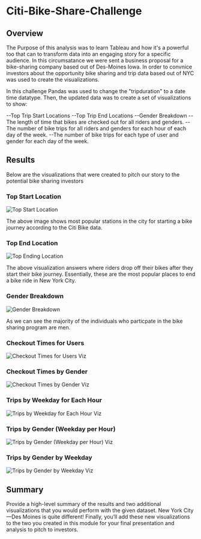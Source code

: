 # Citi-Bike-Share-Challenge

## Overview 

The Purpose of this analysis was to learn Tableau and how it's a powerful too that can to transform data into an engaging story for a specific audience. In this circumsatance we were sent a business proposal for a bike-sharing company based out of Des-Moines Iowa. In order to convnice investors about the opportunity bike sharing and trip data based out of NYC was used to create the visualizations. 

In this challenge Pandas was used to change the "tripduration" to a date time datatype. Then, the updated data was to create a set of visualizations to show:

--Top Trip Start Locations
--Top Trip End Locations
--Gender Breakdown 
--The length of time that bikes are checked out for all riders and genders.
--The number of bike trips for all riders and genders for each hour of each day of the week.
--The number of bike trips for each type of user and gender for each day of the week.

## Results 

Below are the visualizations that were created to pitch our story to the potential bike sharing investors

### Top Start Location
![Top Start Location](https://user-images.githubusercontent.com/112028534/209243721-508400ed-d2ec-41f2-8685-6d3e3320ac61.PNG)

The above image shows most popular stations in the city for starting a bike journey according to the Citi Bike data.

### Top End Location 
![Top Ending Location](https://user-images.githubusercontent.com/112028534/209243345-af31dbba-4cd1-47af-a392-4d3ea9f3e33c.PNG)

The above visualization answers where riders drop off their bikes after they start their bike journey. Essentially, these are the most popular places to end a bike ride in New York City. 

### Gender Breakdown
![Gender Breakdown](https://user-images.githubusercontent.com/112028534/209243351-0405d919-5144-45e6-a63e-83d316226bcc.PNG)

As we can see the majority of the individuals who particpate in the bike sharing program are men.

### Checkout Times for Users
![Checkout Times for Users Viz](https://user-images.githubusercontent.com/112028534/209243370-da27e0ac-c3b0-4c07-b5a5-f70a9b42f913.PNG)

### Checkout Times by Gender
![Checkout Times by Gender Viz](https://user-images.githubusercontent.com/112028534/209243366-be308cd1-36d7-40e2-9969-08d2a7fb4e60.PNG)

### Trips by Weekday for Each Hour
![Trips by Weekday for Each Hour Viz](https://user-images.githubusercontent.com/112028534/209243386-22a6da15-c8ee-43bf-9c24-91b44a5674b4.PNG)

### Trips by Gender (Weekday per Hour)
![Trips by Gender (Weekday per Hour) Viz](https://user-images.githubusercontent.com/112028534/209243388-387295c8-d9c3-4b94-adf5-e70f44f1ec59.PNG)

### Trips by Gender by Weekday
![Trips by Gender by Weekday Viz](https://user-images.githubusercontent.com/112028534/209243390-e06f2247-3fb7-43cc-bb0e-0efdbdf36949.PNG)

## Summary 
Provide a high-level summary of the results and two additional visualizations that you would perform with the given dataset. New York City—Des Moines is quite different! Finally, you’ll add these new visualizations to the two you created in this module for your final presentation and analysis to pitch to investors.
